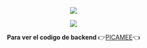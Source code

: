 <p align="center">
  <img src="https://user-images.githubusercontent.com/56377740/126020876-5d221d97-59fe-41bf-b4c3-93ba276f31c8.png"/>
</p>

<p align="center">
  <img src="https://user-images.githubusercontent.com/56377740/126020880-e7b09367-7a72-48df-bff1-45bc057460c7.png"/>
</p>

<p align="center">
  <b>Para ver el codigo de backend </b>👉<a href="https://github.com/Gerbo67/WrixyBackEnd">PICAMEE</a>👈
</p>
